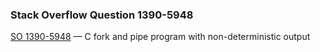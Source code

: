 ### Stack Overflow Question 1390-5948

[SO 1390-5948](http://stackoverflow.com/q/13905948) &mdash;
C fork and pipe program with non-deterministic output
